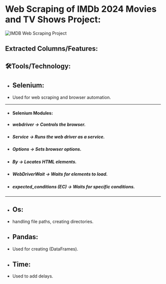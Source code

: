 # Web Scraping of IMDb 2024 Movies and TV Shows Project:



![IMDB Web Scraping Project](https://upload.wikimedia.org/wikipedia/commons/6/69/IMDB_Logo_2016.svg)



## **Extracted Columns/Features:**






















## 🛠️Tools/Technology:

- ## **Selenium:**
 - Used for web scraping and browser automation.

---------------------------------------------------------------------------------------------------------------------------------------------------
 - #### Selenium Modules:

 - ##### ***webdriver*** → Controls the browser.

 - ##### ***Service*** → Runs the web driver as a service.

 - ##### ***Options*** → Sets browser options.

 - ##### ***By*** → Locates HTML elements.

 - ##### ***WebDriverWait*** → Waits for elements to load.

 - ##### ***expected_conditions*** (EC) → Waits for specific conditions.
-------------------------------------------------------------------------------------------------------------------------------------------------

 - ## **Os:**
 - handling file paths, creating directories.

 - ## **Pandas:**
 - Used for creating (DataFrames).

 - ## **Time:**
 - Used to add delays.





